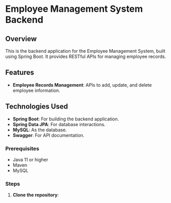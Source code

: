 # Employee Management System Backend

## Overview
This is the backend application for the Employee Management System, built using Spring Boot. It provides RESTful APIs for managing employee records.

## Features
- **Employee Records Management**: APIs to add, update, and delete employee information.

## Technologies Used
- **Spring Boot**: For building the backend application.
- **Spring Data JPA**: For database interactions.
- **MySQL**: As the database.
- **Swagger**: For API documentation.

### Prerequisites
- Java 11 or higher
- Maven
- MySQL

### Steps
1. **Clone the repository**:
  
